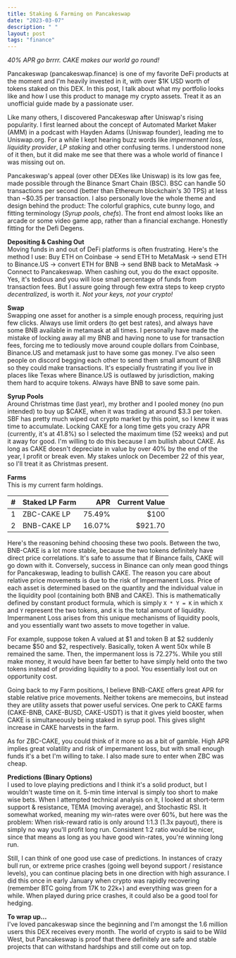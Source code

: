 ```yaml
---
title: Staking & Farming on Pancakeswap
date: "2023-03-07"
description: " "
layout: post
tags: "finance"
---
```


<i>40% APR go brrrr. CAKE makes our world go round!</i>

Pancakeswap (pancakeswap.finance) is one of my favorite DeFi products at the moment and I'm heavily invested in it, with over $1K USD worth of tokens staked on this DEX. In this post, I talk about what my portfolio looks like and how I use this product to manage my crypto assets. Treat it as an unofficial guide made by a passionate user.

Like many others, I discovered Pancakeswap after Uniswap's rising popularity. I first learned about the concept of Automated Market Maker (AMM) in a podcast with Hayden Adams (Uniswap founder), leading me to Uniswap.org. For a while I kept hearing buzz words like <i>impermanent loss</i>, <i>liquidity provider</i>, <i>LP staking</i> and other confusing terms. I understood none of it then, but it did make me see that there was a whole world of finance I was missing out on.

Pancakeswap's appeal (over other DEXes like Uniswap) is its low gas fee, made possible through the Binance Smart Chain (BSC). BSC can handle 50 transactions per second (better than Ethereum blockchain's 30 TPS) at less than ~$0.35 per transaction. I also personally love the whole theme and design behind the product: The colorful graphics, cute bunny logo, and fitting terminology (<i>Syrup pools</i>, <i>chefs</i>). The front end almost looks like an arcade or some video game app, rather than a financial exchange. Honestly fitting for the Defi Degens.

<b>Depositing & Cashing Out</b><br/>
Moving funds in and out of DeFi platforms is often frustrating. Here's the method I use: Buy ETH on Coinbase → send ETH to MetaMask → send ETH to Binance.US → convert ETH for BNB → send BNB back to MetaMask → Connect to Pancakeswap. When cashing out, you do the exact opposite. Yes, it's tedious and you will lose small percentage of funds from transaction fees. But I assure going through few extra steps to keep crypto <i>decentralized</i>, is worth it. <i>Not your keys, not your crypto!</i>

<b>Swap</b><br/>
Swapping one asset for another is a simple enough process, requiring just few clicks. Always use limit orders (to get best rates), and always have some BNB available in metamask at all times. I personally have made the mistake of locking away all my BNB and having none to use for transaction fees, forcing me to tediously move around couple dollars from Coinbase, Binance.US and metamask just to have some gas money. I've also seen people on discord begging each other to send them small amount of BNB so they could make transactions. It's especially frustrating if you live in places like Texas where Binance.US is outlawed by jurisdiction, making them hard to acquire tokens. Always have BNB to save some pain.

<b>Syrup Pools</b><br/>
Around Christmas time (last year), my brother and I pooled money (no pun intended) to buy up $CAKE, when it was trading at around $3.3 per token. SBF has pretty much wiped out crypto market by this point, so I knew it was time to accumulate. Locking CAKE for a long time gets you crazy APR (currently, it's at 41.8%) so I selected the maximum time (52 weeks) and put it away for good. I'm willing to do this because I am bullish about CAKE. As long as CAKE doesn't depreciate in value by over 40% by the end of the year, I profit or break even. My stakes unlock on December 22 of this year, so I'll treat it as Christmas present.

<b>Farms</b><br/>
This is my current farm holdings.

| #   | Staked LP Farm |    APR | Current Value |
| :-- | :------------- | -----: | ------------: |
| 1   | ZBC-CAKE LP    | 75.49% |          $100 |
| 2   | BNB-CAKE LP    | 16.07% |       $921.70 |

Here's the reasoning behind choosing these two pools. Between the two, BNB-CAKE is a lot more stable, because the two tokens definitely have direct price correlations. It's safe to assume that if Binance fails, CAKE will go down with it. Conversely, success in Binance can only mean good things for Pancakeswap, leading to bullish CAKE. The reason you care about relative price movements is due to the risk of Impermanent Loss. Price of each asset is determined based on the quantity and the individual value in the liquidity pool (containing both BNB and CAKE). This is mathematically defined by constant product formula, which is simply `X * Y = K` in which `X` and `Y` represent the two tokens, and `K` is the total amount of liquidity. Impermanent Loss arises from this unique mechanisms of liquidity pools, and you essentially want two assets to move together in value.

For example, suppose token A valued at $1 and token B at $2 suddenly became $50 and $2, respectively. Basically, token A went 50x while B remained the same. Then, the impermanent loss is 72.27%. While you still make money, it would have been far better to have simply held onto the two tokens instead of providing liquidity to a pool. You essentially lost out on opportunity cost.

Going back to my Farm positions, I believe BNB-CAKE offers great APR for stable relative price movements. Neither tokens are memecoins, but instead they are utility assets that power useful services. One perk to CAKE farms (CAKE-BNB, CAKE-BUSD, CAKE-USDT) is that it gives yield booster, when CAKE is simultaneously being staked in syrup pool. This gives slight increase in CAKE harvests in the farm.

As for ZBC-CAKE, you could think of it more so as a bit of gamble. High APR implies great volatility and risk of impermanent loss, but with small enough funds it's a bet I'm willing to take. I also made sure to enter when ZBC was cheap.

<b>Predictions (Binary Options)</b><br/>
I used to love playing predictions and I think it's a solid product, but I wouldn't waste time on it. 5-min time interval is simply too short to make wise bets. When I attempted technical analysis on it, I looked at short-term support & resistance, TEMA (moving average), and Stochastic RSI. It somewhat worked, meaning my win-rates were over 60%, but here was the problem: When risk-reward ratio is only around 1:1.3 (1.3x payout), there is simply no way you'll profit long run. Consistent 1:2 ratio would be nicer, since that means as long as you have good win-rates, you're winning long run.

Still, I can think of one good use case of predictions. In instances of crazy bull run, or extreme price crashes (going well beyond support / resistance levels), you can continue placing bets in one direction with high assurance. I did this once in early January when crypto was rapidly recovering (remember BTC going from 17K to 22k+) and everything was green for a while. When played during price crashes, it could also be a good tool for hedging.

<b>To wrap up...</b><br/>
I've loved pancakeswap since the beginning and I'm amongst the 1.6 million users this DEX receives every month. The world of crypto is said to be Wild West, but Pancakeswap is proof that there definitely are safe and stable projects that can withstand hardships and still come out on top.
